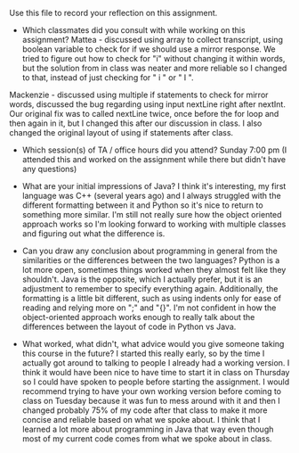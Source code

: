 Use this file to record your reflection on this assignment.

- Which classmates did you consult with while working on this assignment?
Mattea - discussed using array to collect transcript, using boolean variable to check for if we should use a mirror response. We tried to figure out how to check for "i" without changing it within words, but the solution from in class was neater and more reliable so I changed to that, instead of just checking for " i " or " I ".

Mackenzie - discussed using multiple if statements to check for mirror words, discussed the bug regarding using input nextLine right after nextInt. Our original fix was to called nextLine twice, once before the for loop and then again in it, but I changed this after our discussion in class. I also changed the original layout of using if statements after class.

- Which session(s) of TA / office hours did you attend?
Sunday 7:00 pm (I attended this and worked on the assignment while there but didn't have any questions)

- What are your initial impressions of Java? 
I think it's interesting, my first language was C++ (several years ago) and I always struggled with the different formatting between it and Python so it's nice to return to something more similar. I'm still not really sure how the object oriented approach works so I'm looking forward to working with multiple classes and figuring out what the difference is. 


- Can you draw any conclusion about programming in general from the similarities or the differences between the two languages? 
Python is a lot more open, sometimes things worked when they almost felt like they shouldn't. Java is the opposite, which I actually prefer, but it is an adjustment to remember to specify everything again. Additionally, the formatting is a little bit different, such as using indents only for ease of reading and relying more on ";" and "{}". I'm not confident in how the object-oriented approach works enough to really talk about the differences between the layout of code in Python vs Java.


- What worked, what didn't, what advice would you give someone taking this course in the future?
I started this really early, so by the time I actually got around to talking to people I already had a working version. I think it would have been nice to have time to start it in class on Thursday so I could have spoken to people before starting the assignment. I would recommend trying to have your own working version before coming to class on Tuesday because it was fun to mess around with it and then I changed probably 75% of my code after that class to make it more concise and reliable based on what we spoke about. I think that I learned a lot more about programming in Java that way even though most of my current code comes from what we spoke about in class. 


